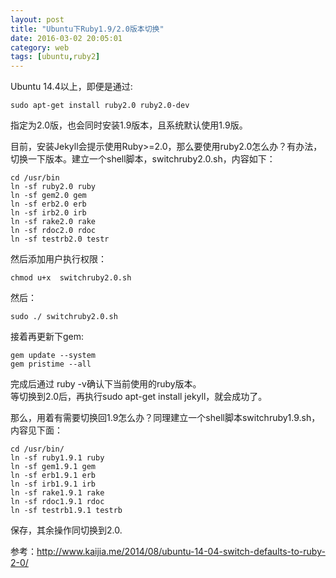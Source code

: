 ```yaml
---
layout: post
title: "Ubuntu下Ruby1.9/2.0版本切换"
date: 2016-03-02 20:05:01
category: web
tags: [ubuntu,ruby2]
---
```

Ubuntu 14.4以上，即便是通过:  

```
sudo apt-get install ruby2.0 ruby2.0-dev
```

指定为2.0版，也会同时安装1.9版本，且系统默认使用1.9版。  

目前，安装Jekyll会提示使用Ruby>=2.0，那么要使用ruby2.0怎么办？有办法，切换一下版本。<!-- more -->建立一个shell脚本，switchruby2.0.sh，内容如下：  

```
cd /usr/bin 
ln -sf ruby2.0 ruby 
ln -sf gem2.0 gem 
ln -sf erb2.0 erb 
ln -sf irb2.0 irb 
ln -sf rake2.0 rake 
ln -sf rdoc2.0 rdoc 
ln -sf testrb2.0 testr 
```

然后添加用户执行权限：  

```
chmod u+x  switchruby2.0.sh
```

然后：  

```
sudo ./ switchruby2.0.sh
```

接着再更新下gem:  

```
gem update --system
gem pristime --all
```

完成后通过 ruby -v确认下当前使用的ruby版本。  
等切换到2.0后，再执行sudo apt-get install jekyll，就会成功了。  

那么，用着有需要切换回1.9怎么办？同理建立一个shell脚本switchruby1.9.sh，内容见下面：  

```
cd /usr/bin/
ln -sf ruby1.9.1 ruby
ln -sf gem1.9.1 gem
ln -sf erb1.9.1 erb
ln -sf irb1.9.1 irb
ln -sf rake1.9.1 rake
ln -sf rdoc1.9.1 rdoc
ln -sf testrb1.9.1 testrb
```

保存，其余操作同切换到2.0.  

参考：http://www.kaijia.me/2014/08/ubuntu-14-04-switch-defaults-to-ruby-2-0/  
